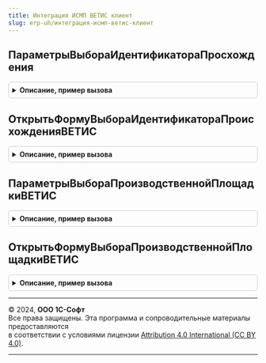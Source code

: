 ```yaml
---
title: Интеграция ИСМП ВЕТИС клиент
slug: erp-uh/интеграция-исмп-ветис-клиент
---
```



## ПараметрыВыбораИдентификатораПросхождения
<details style="margin: 1em 0; padding: 0.5em; border: 1px solid #ccc; border-radius: 6px;">

<summary style="font-weight: bold; cursor: pointer;">Описание, пример вызова</summary>

```bsl

// Параметры выбора идентификатора просхождения.
//
// Параметры:
//  ВидОперацииИСМП - ПеречислениеСсылка.ВидыОперацийИСМП - операция маркировки
//
// Возвращаемое значение:
//  Структура - Параметры выбора идентификатора просхождения:
// * Номенклатура   - ОпределяемыйТип.Номенклатура - номенклатура (для указания связанной продукции ВЕТИС).
// * Характеристика - ОпределяемыйТип.ХарактеристикаНоменклатуры - характеристика (для указания связанной продукции ВЕТИС).
// * Серия          - ОпределяемыйТип.СерияНоменклатуры - серия (для указания связанной продукции ВЕТИС).
// * Организация    - ОпределяемыйТип.ОрганизацияКонтрагентГосИС - организация (для указания связанных объектов ВЕТИС).
// * ХарактеристикиИспользуются - Булево - необходимость указания характеристики для номенклатуры.
// * ТребуетсяУказаниеСерии     - Булево - необходимость указания серии для номенклатуры.
// * Склад                      - Произвольный - влияет на обязательность указания серии.
// * Производство               - Булево - признак выбора идентификатора происхождения для маркировки при производстве.
// * ЭтоКодМаркировкиСоСрокомГодности - Булево - признак кода маркировки (устаревшие коды).
// * СкоропортящаясяПродукция   - Булево - признак кода маркировки (устаревшие коды).
// * ОтчетПроизводственнойЛинии - Булево - признак выбора для режима "Отчет производственной линии" документа Маркировка
// * ОповещениеВыбора - ОписаниеОповещения - оповещение, которое будет выполнено при выборе
Функция ПараметрыВыбораИдентификатораПросхождения(ВидОперацииИСМП) Экспорт
```

Пример вызова
```bsl
Результат = ИнтеграцияИСМПВЕТИСКлиент.ПараметрыВыбораИдентификатораПросхождения(ВидОперацииИСМП) 
```
</details>

## ОткрытьФормуВыбораИдентификатораПроисхожденияВЕТИС
<details style="margin: 1em 0; padding: 0.5em; border: 1px solid #ccc; border-radius: 6px;">

<summary style="font-weight: bold; cursor: pointer;">Описание, пример вызова</summary>

```bsl

// Обработчик выбора произвольного идентификатора происхождения (не из списка выбора)
//
// Параметры:
//   ИсточникДанных      - см. ПараметрыВыбораИдентификатораПросхождения
//   СтандартнаяОбработка - Булево - признак стандартной обработки события
//
Процедура ОткрытьФормуВыбораИдентификатораПроисхожденияВЕТИС(ИсточникДанных, СтандартнаяОбработка) Экспорт
```

Пример вызова
```bsl
ИнтеграцияИСМПВЕТИСКлиент.ОткрытьФормуВыбораИдентификатораПроисхожденияВЕТИС(ИсточникДанных, СтандартнаяОбработка) 
```
</details>

## ПараметрыВыбораПроизводственнойПлощадкиВЕТИС
<details style="margin: 1em 0; padding: 0.5em; border: 1px solid #ccc; border-radius: 6px;">

<summary style="font-weight: bold; cursor: pointer;">Описание, пример вызова</summary>

```bsl

// Параметры выбора производственной площадки ВетИС.
//
// Параметры:
//  Форма - ФормаКлиентскогоПриложения - Форма, из которой будет вызвана форма выбора производственной площадки.
//  ПараметрыВыбора - Структура - Параметры выбора производственной площадки:
//   * Организация    - ОпределяемыйТип.ОрганизацияКонтрагентГосИС - организация (для указания связанных объектов ВЕТИС).
//   * ОповещениеВыбора - ОписаниеОповещения - оповещение, которое будет выполнено при выборе.
Процедура ПараметрыВыбораПроизводственнойПлощадкиВЕТИС(Форма, ПараметрыВыбора) Экспорт
```

Пример вызова
```bsl
ИнтеграцияИСМПВЕТИСКлиент.ПараметрыВыбораПроизводственнойПлощадкиВЕТИС(Форма, ПараметрыВыбора) 
```
</details>

## ОткрытьФормуВыбораПроизводственнойПлощадкиВЕТИС
<details style="margin: 1em 0; padding: 0.5em; border: 1px solid #ccc; border-radius: 6px;">

<summary style="font-weight: bold; cursor: pointer;">Описание, пример вызова</summary>

```bsl

// Обработчик выбора произвольного идентификатора происхождения (не из списка выбора)
//
// Параметры:
//   ПараметрыВыбора      - см. ПараметрыВыбораПроизводственнойПлощадкиВЕТИС.
//   СтандартнаяОбработка - Булево - признак стандартной обработки события.
Процедура ОткрытьФормуВыбораПроизводственнойПлощадкиВЕТИС(ПараметрыВыбора, СтандартнаяОбработка) Экспорт
```

Пример вызова
```bsl
ИнтеграцияИСМПВЕТИСКлиент.ОткрытьФормуВыбораПроизводственнойПлощадкиВЕТИС(ПараметрыВыбора, СтандартнаяОбработка) 
```
</details>

---

© 2024, **ООО 1С-Софт**  
Все права защищены. Эта программа и сопроводительные материалы предоставляются  
в соответствии с условиями лицензии [Attribution 4.0 International (CC BY 4.0)](https://creativecommons.org/licenses/by/4.0/legalcode).

---
